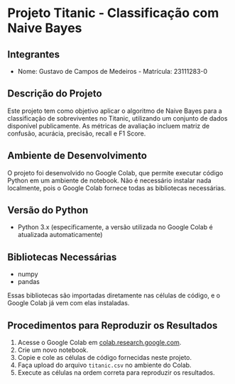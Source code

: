# Projeto Titanic - Classificação com Naive Bayes

## Integrantes
- Nome: Gustavo de Campos de Medeiros - Matrícula: 23111283-0


## Descrição do Projeto
Este projeto tem como objetivo aplicar o algoritmo de Naive Bayes para a classificação de sobreviventes no Titanic, utilizando um conjunto de dados disponível publicamente. As métricas de avaliação incluem matriz de confusão, acurácia, precisão, recall e F1 Score.

## Ambiente de Desenvolvimento
O projeto foi desenvolvido no Google Colab, que permite executar código Python em um ambiente de notebook. Não é necessário instalar nada localmente, pois o Google Colab fornece todas as bibliotecas necessárias.

## Versão do Python
- Python 3.x (especificamente, a versão utilizada no Google Colab é atualizada automaticamente)

## Bibliotecas Necessárias
- numpy
- pandas

Essas bibliotecas são importadas diretamente nas células de código, e o Google Colab já vem com elas instaladas.

## Procedimentos para Reproduzir os Resultados
1. Acesse o Google Colab em [colab.research.google.com](https://colab.research.google.com/).
2. Crie um novo notebook.
3. Copie e cole as células de código fornecidas neste projeto.
4. Faça upload do arquivo `titanic.csv` no ambiente do Colab.
5. Execute as células na ordem correta para reproduzir os resultados.
